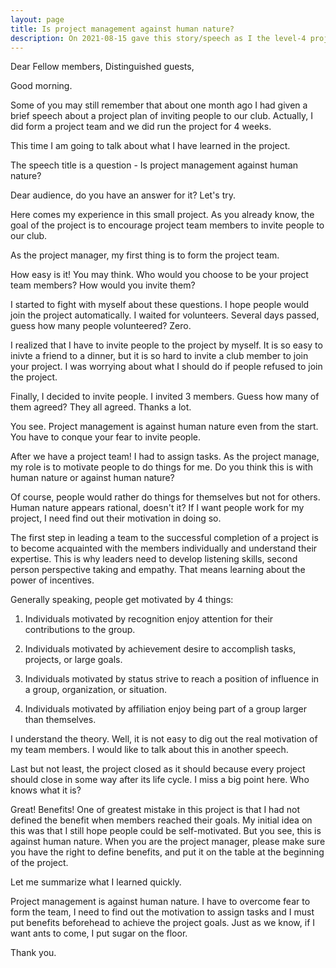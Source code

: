 ```yaml
---
layout: page
title: Is project management against human nature?
description: On 2021-08-15 gave this story/speech as I the level-4 project-1 of my 2nd Pathways in Yulife club of Toastmaster.
---
```



Dear Fellow members,
Distinguished guests,

Good morning.

Some of you may still remember that about one month ago I had given a brief speech
about a project plan of inviting people to our club. Actually, I did form a project
team and we did run the project for 4 weeks.

This time I am going to talk about what I have learned in the project.

The speech title is a question - Is project management against human nature?

Dear audience, do you have an answer for it? Let's try.

Here comes my experience in this small project. As you already know, the goal of the
project is to encourage project team members to invite people to our club.

As the project manager, my first thing is to form the project team.

How easy is it! You may think. Who would you choose to be your project team members?
How would you invite them?

I started to fight with myself about these questions. I hope people would join the
project automatically. I waited for volunteers. Several days passed, guess how many
people volunteered? Zero.

I realized that I have to invite people to the project by myself. It is so easy
to inivte a friend to a dinner, but it is so hard to invite a club member to
join your project. I was worrying about what I should do if people refused to
join the project.

Finally, I decided to invite people. I invited 3 members. Guess how many of them
agreed? They all agreed. Thanks a lot.

You see. Project management is against human nature even from the start. You have
to conque your fear to invite people.

After we have a project team! I had to assign tasks. As the project manage, my
role is to motivate people to do things for me. Do you think this is with human
nature or against human nature?

Of course, people would rather do things for themselves but not for others.
Human nature appears rational, doesn't it? If I want people work for my project,
I need find out their motivation in doing so.

The first step in leading a team to the successful completion of a project is
to become acquainted with the members individually and understand their expertise.
This is why leaders need to develop listening skills, second person perspective
taking and empathy. That means learning about the power of incentives.

Generally speaking, people get motivated by 4 things:

1. Individuals motivated by recognition enjoy attention for their contributions
to the group.

2. Individuals motivated by achievement desire to accomplish tasks, projects, or
large goals.

3. Individuals motivated by status strive to reach a position of influence in a
group, organization, or situation.

4. Individuals motivated by affiliation enjoy being part of a group larger than
themselves.

I understand the theory. Well, it is not easy to dig out the real motivation of
my team members. I would like to talk about this in another speech.

Last but not least, the project closed as it should because every project should
close in some way after its life cycle. I miss a big point here. Who knows what
it is?

Great! Benefits! One of greatest mistake in this project is that I had not defined
the benefit when members reached their goals. My initial idea on this was that
I still hope people could be self-motivated. But you see, this is against human
nature. When you are the project manager, please make sure you have the right
to define benefits, and put it on the table at the beginning of the project.

Let me summarize what I learned quickly.

Project management is against human nature. I have to overcome fear to form the
team, I need to find out the motivation to assign tasks and I must put benefits
beforehead to achieve the project goals. Just as we know, if I want ants to come,
I put sugar on the floor.

Thank you.